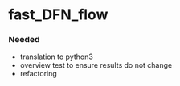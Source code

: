 # fast_DFN_flow

### Needed
- translation to python3
- overview test to ensure results do not change
- refactoring
